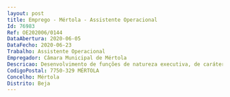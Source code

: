 ```yaml
--- 
layout: post
title: Emprego - Mértola - Assistente Operacional
Id: 76983
Ref: OE202006/0144
DataAbertura: 2020-06-05
DataFecho: 2020-06-23
Trabalho: Assistente Operacional
Empregador: Câmara Municipal de Mértola
Descricao: Desenvolvimento de funções de natureza executiva, de caráter manual ou mecânico, designadamente, execução de tarefas de lavagem, cardação, fiação, urdidura e tecelagem destinadas à produção de mantas de Mértola  responsabilidade pelos equipamentos sob sua guarda e pela sua correta utilização  desempenho das demais tarefas que se relacionem com a sua atividade profissional   atividade de tecedeira   tecelão.
CodigoPostal: 7750-329 MÉRTOLA
Concelho: Mértola
Distrito: Beja
--- 
```

